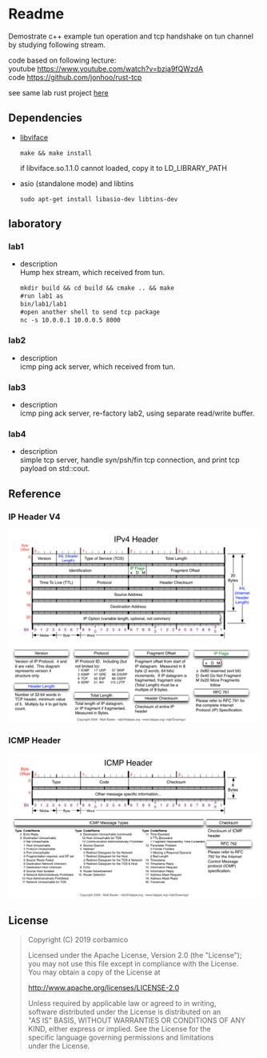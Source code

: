 # Readme

Demostrate c++ example tun operation and tcp handshake on tun channel by studying following stream.

code based on following lecture:  
youtube <https://www.youtube.com/watch?v=bzja9fQWzdA>  
code <https://github.com/jonhoo/rust-tcp>  

see same lab rust project [here](https://github.com/corbamico/tun_rx_libtcp)

## Dependencies

* [libviface](https://github.com/HPENetworking/libviface)

  ```shell
  make && make install
  ```  
  if libviface.so.1.1.0 cannot loaded, copy it to LD_LIBRARY_PATH

* asio (standalone mode) and libtins

  ```shell
  sudo apt-get install libasio-dev libtins-dev
  ```

## laboratory

### lab1

* description  
  Hump hex stream, which received from tun.

  ```shell
  mkdir build && cd build && cmake .. && make
  #run lab1 as 
  bin/lab1/lab1
  #open another shell to send tcp package
  nc -s 10.0.0.1 10.0.0.5 8000
  ```

### lab2

* description  
  icmp ping ack server, which received from tun.

### lab3

* description  
  icmp ping ack server, re-factory lab2, using separate read/write buffer.

### lab4

* description  
  simple tcp server, handle syn/psh/fin tcp connection, and print tcp payload on std::cout.

## Reference

### IP Header V4

![ip header](doc/images/IP-Header-v4.png "IPv4 Header")

### ICMP Header

![icmp header](doc/images/ICMP-Header.png "ICMP Header")

## License

>Copyright (C) 2019 corbamico
>
>Licensed under the Apache License, Version 2.0 (the "License");  
>you may not use this file except in compliance with the License.  
>You may obtain a copy of the License at  
>
>http://www.apache.org/licenses/LICENSE-2.0  
>
>Unless required by applicable law or agreed to in writing,  
>software distributed under the License is distributed on an  
>"AS IS" BASIS, WITHOUT WARRANTIES OR CONDITIONS OF ANY  
>KIND, either express or implied.  See the License for the  
>specific language governing permissions and limitations  
>under the License.  